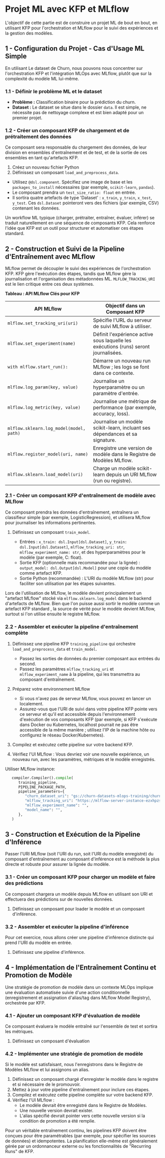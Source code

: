 # Projet ML avec KFP et MLflow

L'objectif de cette partie est de construire un projet ML de bout en bout, en utilisant KFP pour l'orchestration et MLflow pour le suivi des expériences et la gestion des modèles.

## 1 - Configuration du Projet - Cas d'Usage ML Simple

En utilisant Le dataset de Churn, nous pouvons nous concentrer sur l'orchestration KFP et l'intégration MLOps avec MLflow, plutôt que sur la complexité du modèle ML lui-même.

### 1.1 - Définir le problème ML et le dataset

- **Problème :** Classification binaire pour la prédiction du churn.
- **Dataset :** Le dataset se situe dans le dossier `data`. Il est simple, ne nécessite pas de nettoyage complexe et est bien adapté pour un premier projet.

### 1.2 - Créer un composant KFP de chargement et de prétraitement des données

Ce composant sera responsable du chargement des données, de leur division en ensembles d'entraînement et de test, et de la sortie de ces ensembles en tant qu'artefacts KFP.

1. Créez un nouveau fichier Python
2. Définissez un composant `load_and_preprocess_data`.
- Utilisez `@dsl.component`. Spécifiez une image de base et les `packages_to_install` nécessaires (par exemple, `scikit-learn`, `pandas`).
- Le composant prendra un `test_size_ratio: float` en entrée.
- Il sortira quatre artefacts de type 'Dataset' : `x_train`, `y_train`, `x_test`, `y_test`. Ces `dsl.Dataset` pointeront vers des fichiers (par exemple, CSV) contenant les données.

Un workflow ML typique (charger, prétraiter, entraîner, évaluer, inférer)  se traduit naturellement en une séquence de composants KFP. Cela renforce l'idée que KFP est un outil pour structurer et automatiser ces étapes standard.


## 2 - Construction et Suivi de la Pipeline d'Entraînement avec MLflow

MLflow permet de découpler le suivi des expériences de l'orchestration KFP. KFP gère l'exécution des étapes, tandis que MLflow gère la journalisation et l'organisation des métadonnées ML. `MLFLOW_TRACKING_URI` est le lien critique entre ces deux systèmes.

**Tableau : API MLflow Clés pour KFP**

| API MLflow                     | Objectif dans un Composant KFP                                                              |
|--------------------------------|---------------------------------------------------------------------------------------------|
| `mlflow.set_tracking_uri(uri)` | Spécifie l'URL du serveur de suivi MLflow à utiliser.                                         |
| `mlflow.set_experiment(name)`  | Définit l'expérience active sous laquelle les exécutions (runs) seront journalisées.        |
| `with mlflow.start_run():`     | Démarre un nouveau run MLflow ; les logs se font dans ce contexte.                             |
| `mlflow.log_param(key, value)` | Journalise un hyperparamètre ou un paramètre d'entrée.                                        |
| `mlflow.log_metric(key, value)`| Journalise une métrique de performance (par exemple, accuracy, loss).                         |
| `mlflow.sklearn.log_model(model, path)` | Journalise un modèle scikit-learn, incluant ses dépendances et sa signature.                |
| `mlflow.register_model(uri, name)` | Enregistre une version de modèle dans le Registre de Modèles MLflow.                        |
| `mlflow.sklearn.load_model(uri)` | Charge un modèle scikit-learn depuis un URI MLflow (run ou registre).                       |

### 2.1 - Créer un composant KFP d'entraînement de modèle avec MLflow

Ce composant prendra les données d'entraînement, entraînera un classifieur simple (par exemple, LogisticRegression), et utilisera MLflow pour journaliser les informations pertinentes.

1. Définissez un composant `train_model`.

   - Entrées : `x_train: dsl.Input[dsl.Dataset]`, `y_train: dsl.Input[dsl.Dataset]`, `mlflow_tracking_uri: str`, `mlflow_experiment_name: str`, et des hyperparamètres pour le modèle (par exemple, C: float).
   - Sortie KFP (optionnelle mais recommandée pour la lignée) : `output_model: dsl.Output[dsl.Model]` pour une copie du modèle comme artefact KFP.
   - Sortie Python (recommandée) : L'URI du modèle MLflow (str) pour faciliter son utilisation par les étapes suivantes.

Lors de l'utilisation de MLflow, le modèle devient principalement un "artefact MLflow" stocké via `mlflow.sklearn.log_model` dans le backend d'artefacts de MLflow. Bien que l'on puisse aussi sortir le modèle comme un artefact KFP standard , la source de vérité pour le modèle devient MLflow, surtout si l'on utilise ensuite le registre MLflow.

### 2.2 - Assembler et exécuter la pipeline d'entraînement complète

1. Définissez une pipeline KFP `training_pipeline` qui orchestre `load_and_preprocess_data` et `train_model`.
   - Passez les sorties de données du premier composant aux entrées du second.
   - Passez les paramètres `mlflow_tracking_uri` et `mlflow_experiment_name` à la pipeline, qui les transmettra au composant d'entraînement.

2. Préparez votre environnement MLflow
   - Si vous n'avez pas de serveur MLflow, vous pouvez en lancer un localement.
   - Assurez-vous que l'URI de suivi dans votre pipeline KFP pointe vers ce serveur et qu'il est accessible depuis l'environnement d'exécution de vos composants KFP (par exemple, si KFP s'exécute dans Docker ou Kubernetes, localhost pourrait ne pas être accessible de la même manière ; utilisez l'IP de la machine hôte ou configurez le réseau Docker/Kubernetes).

3. Compilez et exécutez cette pipeline sur votre backend KFP.
4. Vérifiez l'UI MLflow : Vous devriez voir une nouvelle expérience, un nouveau run, avec les paramètres, métriques et le modèle enregistrés.

Utiliser MLflow instance:
```python
   compiler.Compiler().compile(
      training_pipeline,
      PIPELINE_PACKAGE_PATH,
      pipeline_parameters={
         "churn_dataset_uri": "gs://churn-datasets-mlops-training/churn_data_2025_03.csv",
         "mlflow_tracking_uri": "https://mlflow-server-instance-ezxhpzskva-od.a.run.app",
         "mlflow_experiment_name": "",
         "model_name": "",
      },
   )
```

## 3 - Construction et Exécution de la Pipeline d'Inférence

Passer l'URI MLflow (soit l'URI du run, soit l'URI du modèle enregistré) du composant d'entraînement au composant d'inférence est la méthode la plus directe et robuste pour assurer la lignée du modèle.

### 3.1 - Créer un composant KFP pour charger un modèle et faire des prédictions

Ce composant chargera un modèle depuis MLflow en utilisant son URI et effectuera des prédictions sur de nouvelles données.

1. Définissez un composant pour loader le modèle et un composant d'inférence.

### 3.2 - Assembler et exécuter la pipeline d'inférence

Pour cet exercice, nous allons créer une pipeline d'inférence distincte qui prend l'URI du modèle en entrée.

1. Définissez une pipeline d'inférence.


## 4 - Implémentation de l'Entraînement Continu et Promotion de Modèle

Une stratégie de promotion de modèle dans un contexte MLOps implique une évaluation automatisée suivie d'une action conditionnelle (enregistrement et assignation d'alias/tag dans MLflow Model Registry), orchestrée par KFP.

### 4.1 - Ajouter un composant KFP d'évaluation de modèle

Ce composant évaluera le modèle entraîné sur l'ensemble de test et sortira les métriques.

1. Définissez un composant d'évaluation

### 4.2 - Implémenter une stratégie de promotion de modèle

Si le modèle est satisfaisant, nous l'enregistrons dans le Registre de Modèles MLflow et lui assignons un alias. 

1. Définissez un composant chargé d'enregister le modèle dans le registre et si nécessaire de le promouvoir.
2. Mettez à jour votre pipeline d'entraînement pour inclure ces étapes.
3. Compilez et exécutez cette pipeline complète sur votre backend KFP.
4. Vérifiez l'UI MLflow :
   - Le modèle devrait être enregistré dans le Registre de Modèles.
   - Une nouvelle version devrait exister.
   - L'alias spécifié devrait pointer vers cette nouvelle version si la condition de promotion a été remplie.

Pour un véritable entraînement continu, les pipelines KFP doivent être conçues pour être paramétrables (par exemple, pour spécifier les sources de données) et idempotentes. La planification elle-même est généralement gérée par un ordonnanceur externe ou les fonctionnalités de "Recurring Runs" de KFP.